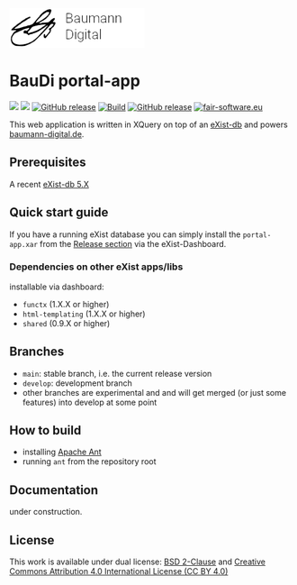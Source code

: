 [![BauDi Logo](https://raw.githubusercontent.com/Baumann-Digital/portal-app/develop/resources/img/logo_baudi.png)](https://baumann-digital.de/)

# BauDi portal-app

[![](https://img.shields.io/badge/license-BSD2-green.svg)](https://github.com/Baumann-Digital/portal-app/blob/develop/LICENSE)
[![](https://img.shields.io/badge/license-CC--BY--4.0-green.svg)](https://raw.githubusercontent.com/Baumann-Digital/portal-app/develop/LICENSE)
[![GitHub release](https://img.shields.io/github/release/Baumann-Digital/portal-app.svg)](https://github.com/Baumann-Digital/portal-app/releases)
[![Build](https://github.com/Baumann-Digital/portal-app/actions/workflows/build.yml/badge.svg?branch=develop&event=push)](https://github.com/Baumann-Digital/portal-app/actions/workflows/build.yml)
[![GitHub release](https://img.shields.io/github/v/release/Baumann-Digital/portal-app.svg)](https://github.com/Baumann-Digital/portal-app/releases) 
[![fair-software.eu](https://img.shields.io/badge/fair--software.eu-%E2%97%8F%20%20%E2%97%8F%20%20%E2%97%8F%20%20%E2%97%8F%20%20%E2%97%8F-green)](https://fair-software.eu)

</div>

This web application is written in XQuery on top of an [eXist-db](http://exist-db.org) and powers [baumann-digital.de](https://baumann-digital.de).


## Prerequisites

A recent [eXist-db 5.X](http://exist-db.org/) 

## Quick start guide

If you have a running eXist database you can simply install the `portal-app.xar` from the [Release section](https://github.com/Baumann-Digital/portal-app/releases) via the eXist-Dashboard.

### Dependencies on other eXist apps/libs

installable via dashboard:
* `functx` (1.X.X or higher)
* `html-templating` (1.X.X or higher)
* `shared` (0.9.X or higher)

## Branches

* `main`: stable branch, i.e. the current release version
* `develop`: development branch
* other branches are experimental and and will get merged (or just some features) into develop at some point

## How to build

* installing [Apache Ant](https://ant.apache.org)
* running `ant` from the repository root

## Documentation

under construction.


## License

This work is available under dual license: [BSD 2-Clause](http://opensource.org/licenses/BSD-2-Clause) and [Creative Commons Attribution 4.0 International License (CC BY 4.0)](https://creativecommons.org/licenses/by/4.0/)
